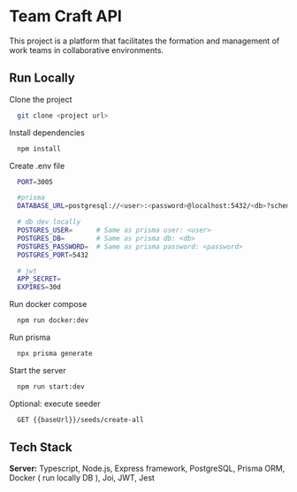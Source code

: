 # Team Craft API

This project is a platform that facilitates the formation and management of work teams in collaborative environments.


## Run Locally

Clone the project

```bash
  git clone <project url>
```

Install dependencies

```bash
  npm install
```

Create .env file

```bash
  PORT=3005

  #prisma
  DATABASE_URL=postgresql://<user>:<password>@localhost:5432/<db>?schema=public

  # db dev locally
  POSTGRES_USER=      # Same as prisma user: <user>
  POSTGRES_DB=        # Same as prisma db: <db>
  POSTGRES_PASSWORD=  # Same as prisma password: <password>
  POSTGRES_PORT=5432

  # jwt
  APP_SECRET=
  EXPIRES=30d
```

Run docker compose

```bash
  npm run docker:dev
```

Run prisma

```bash
  npx prisma generate
```

Start the server

```bash
  npm run start:dev
```

Optional: execute seeder

```bash
  GET {{baseUrl}}/seeds/create-all 
```

## Tech Stack

**Server:** Typescript, Node.js, Express framework, PostgreSQL, Prisma ORM, Docker ( run locally DB ), Joi, JWT, Jest
